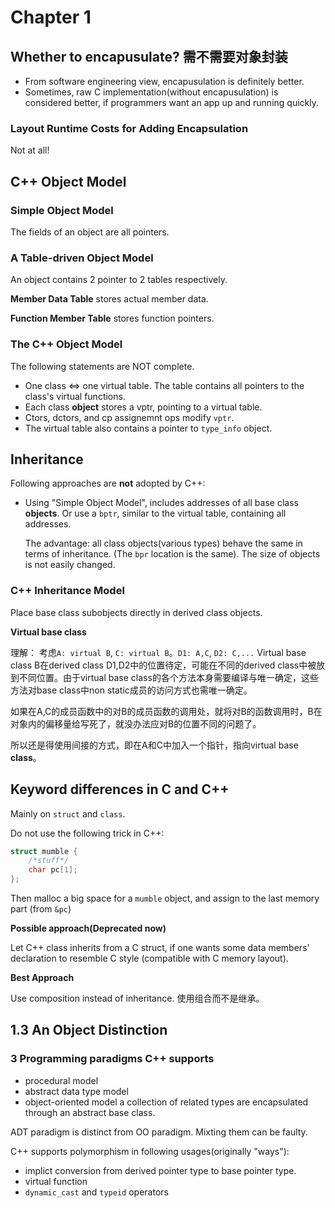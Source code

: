 # Chapter 1
## Whether to encapusulate? 需不需要对象封装
- From software engineering view, encapusulation is definitely better.
- Sometimes, raw C implementation(without encapusulation) is considered better, if programmers want an app up and running quickly.

### Layout **Runtime** Costs for Adding Encapsulation
Not at all!

## C++ Object Model

### Simple Object Model
The fields of an object are all pointers.
### A Table-driven Object Model
An object contains 2 pointer to 2 tables respectively.

**Member Data Table** stores actual member data.

**Function Member Table** stores function pointers.

### The C++ Object Model
The following statements are NOT complete.
- One class <=> one virtual table. The table contains all pointers to the class's virtual functions.
- Each class **object** stores a vptr, pointing to a virtual table. 
- Ctors, dctors, and cp assignemnt ops modify `vptr`.
- The virtual table also contains a pointer to `type_info` object. 

## Inheritance
Following approaches are **not** adopted by C++:
- Using "Simple Object Model", includes addresses of all base class **objects**. Or use a `bptr`, similar to the virtual table, containing all addresses.
    
	The advantage: all class objects(various types) behave the same in terms of inheritance. (The `bpr` location is the same). The size of objects is not easily changed.

### C++ Inheritance Model
Place base class subobjects directly in derived class objects.

**Virtual base class**

理解：
考虑`A: virtual B`, `C: virtual B`。`D1: A,C`, `D2: C,...`
Virtual base class B在derived class D1,D2中的位置待定，可能在不同的derived class中被放到不同位置。由于virtual base class的各个方法本身需要编译与唯一确定，这些方法对base class中non static成员的访问方式也需唯一确定。

如果在A,C的成员函数中的对B的成员函数的调用处，就将对B的函数调用时，B在对象内的偏移量给写死了，就没办法应对B的位置不同的问题了。

所以还是得使用间接的方式，即在A和C中加入一个指针，指向virtual base **class**。

## Keyword differences in C and C++
Mainly on `struct` and `class`.

Do not use the following trick in C++:
```c
struct mumble {
	/*stuff*/
	char pc[1];
};
```
Then malloc a big space for a `mumble` object, and assign to the last memory part (from `&pc`)

**Possible approach(Deprecated now)**

Let C++ class inherits from a C struct, if one wants some data members' declaration to resemble C style (compatible with C memory layout).

**Best Approach**

Use composition instead of inheritance. 使用组合而不是继承。

## 1.3 An Object Distinction
### 3 Programming paradigms C++ supports
- procedural model
- abstract data type model
- object-oriented model
	a collection of related types are encapsulated through an
abstract base class.

ADT paradigm is distinct from OO paradigm. Mixting them can be faulty.

C++ supports polymorphism in following usages(originally "ways"):
- implict conversion from derived pointer type to base pointer type.
- virtual function
- `dynamic_cast` and `typeid` operators 